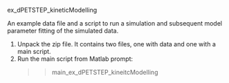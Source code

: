ex_dPETSTEP_kineticModelling

An example data file and a script to run a simulation and subsequent model parameter fitting of the simulated data.

1. Unpack the zip file. It contains two files, one with data and one with a main script.
2. Run the main script from Matlab prompt:
   >> main_ex_dPETSTEP_kineitcModelling